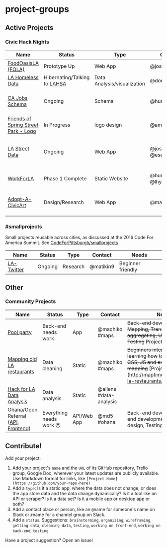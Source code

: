 # project-groups

## Active Projects

### Civic Hack Nights

| Name | Status | Type | Contact |  Needs |
| ---- | ------ | ---- | ------- | ------ |
| [FoodOasisLA (FOLA)](https://github.com/foodoasisla/) | Prototype Up | Web App | @joshuazrobins | [Website](http://foodoasis.la) |
| [LA Homeless Data](https://github.com/dfmcmurray/la-homeless-data) | Hibernating/Talking to [LAHSA](https://www.lahsa.org/) | Data Analysis/visualization | @donovankeith | |
| [CA Jobs Schema](https://github.com/hunterowens/ca-jobs-schema) | Ongoing | Schema | @hunterowens | NLP, Machine Learning, Data Scraping/Cleanup ([Issues](https://github.com/josephlei/ca-jobs-schema/issues)) |
| [Friends of Spring Street Park - Logo](https://www.pinterest.com/Amandamcg25/friends-of-spring-street-park/) | In Progress | logo design | @amandamcg |  |
| [LA Street Data](https://github.com/hackforla/la-street-data) | Ongoing | Web App | @joshuaherman, @eselkin | parking resources, developers, designers, anyone at all... |
| [WorkForLA](http://github.com/hunterowens/workfor.la) | Phase 1 Complete | Static Website | @hunterowens @lhyman | Figure out how to work for the city of LA. [Website](http://workfor.la) | 
| [Adopt-A-CivicArt](https://github.com/hackforla/adopt-civic-art) | Design/Research | Web App | @matikin9 | Frontend/backend developers, Graphic Designers |

### #smallprojects

Small projects reusable across cities, as discussed at the 2016 Code For America Summit.  See [CodeForPittsburgh/smallprojects](https://github.com/CodeForPittsburgh/smallprojects)

| Name | Status | Type | Contact | Needs |
| ---- | ------ | ---- | ------- | ----- |
| [LA-Twitter](https://github.com/hackforla/la-twitter/) | Ongoing | Research | @matikin9 | Beginner friendly |

## Other

### Community Projects

| Name | Status | Type | Contact | Needs |
| ---- | ------ | ---- | ------- | ----- |
| [Pool party](https://github.com/maptimeLA/projectLA)  | Back-end needs work | App | @machiko #maps | ~~Back-end development, Mapping, Transit Data aggregating, UX/UI designing, Testing~~ Project is retired.  |
| [Mapping old LA restaurants](https://github.com/maptimeLA/old-la-restaurants)  | Data cleaning | Static | @machiko #maps | ~~Beginners interested in learning how to use Git, HTML, CSS, JS and exciting about mapping~~   [Project is complete] (http://maptimela.github.io/old-la-restaurants/) 🎊🎊 |
| [Hack for LA Data Analysis](https://github.com/Nixonite/HackForLA-Data-Analysis) | Data analysis | Static | @allens #data-analysis | |
Ohana/Open Referral ([API](https://github.com/hackforla/ohana-api-la), [Frontend](https://github.com/hackforla/ohana-web-search-la)) | Everything needs work 😣 | API/Web App | @md5 #ohana | Back-end development, Front-end development, UX/UI design, Testing

## Contribute!

Add your project:

1. Add your project's `name` and the `URL` of its GitHub repository, Trello group, Google Doc, wherever your latest updates are publicly available. Use Markdown format for links, like `[Project Name](https://github.com/your-repo-here)`
2. Add a `type`: Is it a static app, where the data does not change, or does the app store data and the data change dynamically? Is it a tool like an API or scraper? Is it a data set? Is it a mobile app or desktop app or both?
3. Add a contact place or person, like an `@`name for someone's name on Slack or `#`name for a channel group on Slack.
4. Add a `status`. Suggestions: `brainstorming`, `organizing`, `wireframing`, `getting data`, `cleaning data`, `testing`, `working on front-end`, `working on back-end`, `testing`

Have a project suggestion?  Open an issue!
